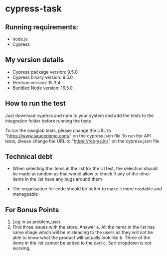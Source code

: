 # cypress-task
## Running requirements:
- node.js
- Cypress

## My version details
- Cypress package version: 9.5.0
- Cypress binary version: 9.5.0
- Electron version: 15.3.4
- Bundled Node version: 16.5.0

## How to run the test

Just download cypress and npm to your system and add the tests to the integration folder before running the tests

To run the swaglab tests, please change the URL to "https://www.saucedemo.com/" on the cypress.json file
To run the API tests, please change the URL to "https://reqres.in/" on the cypress.json file

## Technical debt

- When selecting the items in the list for the UI test, the selection should be made at random as that would allow to check if any of the other items in the list have any bugs around them

-  The organisation for code should be better to make it more readable and manageable

## For Bonus Points

1. Log in as problem_user.
2. Find three issues with the store.
   Answer
   a. All the items in the list has same image which will be misleading to the users as they will not be able to know what the product will actually look like
   b. Three of the items in the list cannot be added to the cart
   c. Sort dropdown is not working.
